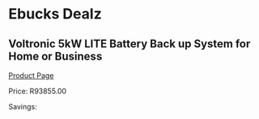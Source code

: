
# Ebucks Dealz
## Voltronic 5kW LITE Battery Back up System for Home or Business
[Product Page](https://www.ebucks.com/web/shop/productSelected.do?prodId=1231022906&catId=854105660)

Price: R93855.00

Savings: 


	
